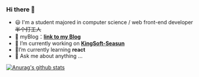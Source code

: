 ### Hi there 👋
- :smiley: I'm a student majored in computer science / web front-end developer ~~半个打工人~~  
- 🌱 myBlog：__[link to my Blog](https://guagua.netlify.app/)__
- :page_with_curl: I’m currently working on __[KingSoft-Seasun](https://www.xishanju.com/)__
- :triangular_flag_on_post:I’m currently learning __react__
- 💬 Ask me about anything ...

[![Anurag's github stats](https://github-readme-stats.vercel.app/api?username=chloeeee72&show_icons=true&theme=tokyonight)](https://github.com/anuraghazra/github-readme-stats)

